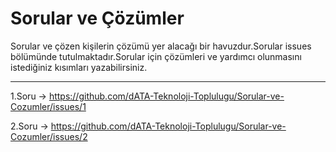 # Sorular ve Çözümler
  Sorular ve çözen kişilerin çözümü yer alacağı bir havuzdur.Sorular issues bölümünde tutulmaktadır.Sorular için çözümleri ve yardımcı olunmasını istediğiniz kısımları yazabilirsiniz.

-----------------------
1.Soru -> https://github.com/dATA-Teknoloji-Toplulugu/Sorular-ve-Cozumler/issues/1

2.Soru -> https://github.com/dATA-Teknoloji-Toplulugu/Sorular-ve-Cozumler/issues/2
